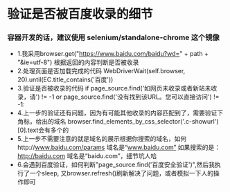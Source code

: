 # 验证是否被百度收录的细节

###  容器开发的话，建议使用  selenium/standalone-chrome 这个镜像
* 1.我采用browser.get("https://www.baidu.com/baidu?wd=" + path + "&ie=utf-8") 根据返回的内容判断是否被收录
* 2.处理页面是否加载完成的代码 WebDriverWait(self.browser, 20).until(EC.title_contains('百度')) 
* 3.验证是否被收录的代码 if page_source.find('如网页未收录或者新站未收录，请') != -1 or page_source.find('没有找到该URL。您可以直接访问') != -1:
* 4.上一步的验证还有问题，因为有可能其他收录的内容匹配到了，需要验证下角标，给出的域名 browser.find_elements_by_css_selector('.c-showurl')[0].text会有多个的
* 5.上一步不需要注意的就是域名的展示根据你搜索的域名，如何http://www.baidu.com/params 域名是“www.baidu.com”  如果搜索的是：http://baidu.com 域名是“baidu.com”，细节坑人哈
* 6.会遇到百度验证，如何判断"page_source.find('百度安全验证')",然后我执行了一个sleep, 又browser.refresh()刷新解决了问题，或者模拟一下人的操作即可
